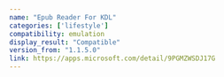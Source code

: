```yaml
---
name: "Epub Reader For KDL"
categories: ['lifestyle']
compatibility: emulation
display_result: "Compatible"
version_from: "1.1.5.0"
link: https://apps.microsoft.com/detail/9PGMZWSDJ17G
---
```

